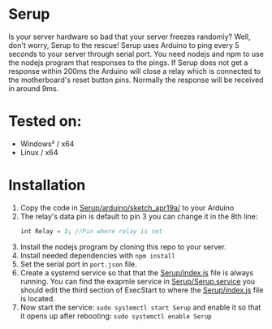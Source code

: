 # Serup
Is your server hardware so bad that your server freezes randomly? Well, don't worry, Serup to the rescue! Serup uses Arduino to ping every 5 seconds to your server through serial port. You need nodejs and npm to use the nodejs program that responses to the pings. If Serup does not get a response within 200ms the Arduino will close a relay which is connected to the motherboard's reset button pins. Normally the response will be received in around 9ms.

# Tested on:
- Windows² / x64
- Linux / x64

# Installation
1. Copy the code in [Serup/arduino/sketch_apr19a/](https://github.com/JAAKKQ/Serup/blob/07c93d5679ec25326ab13663b58f0d7cb11cc6a5/arduino/sketch_apr19a/sketch_apr19a.ino) to your Arduino
2. The relay's data pin is default to pin 3 you can change it in the 8th line:
    ```JavaScript
    int Relay = 3; //Pin where relay is set
    ```
3. Install the nodejs program by cloning this repo to your server.
4. Install needed dependencies with `npm install`
5. Set the serial port in `port.json` file.
6. Create a systemd service so that that the [Serup/index.js](https://github.com/JAAKKQ/Serup/blob/07c93d5679ec25326ab13663b58f0d7cb11cc6a5/index.js) file is always running. You can find the exapmle service in [Serup/Serup.service](https://github.com/JAAKKQ/Serup/blob/e2e5cf2e4ccac5d5c01df65ef811d140a502ddcf/Serup.service) you should edit the third section of ExecStart to where the [Serup/index.js](https://github.com/JAAKKQ/Serup/blob/07c93d5679ec25326ab13663b58f0d7cb11cc6a5/index.js) file is located.
7. Now start the service: `sudo systemctl start Serup` and enable it so that it opens up after rebooting: `sudo systemctl enable Serup`
